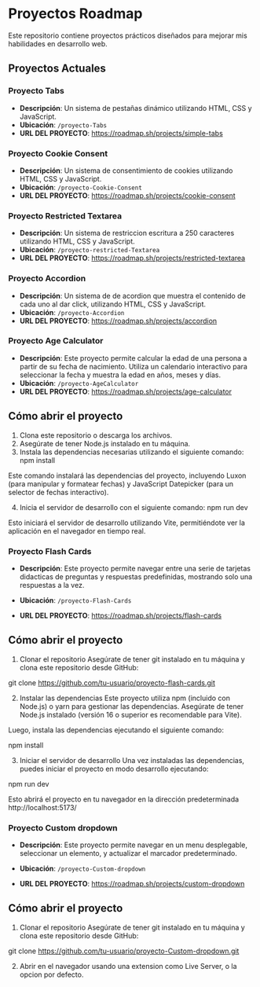 # Proyectos Roadmap

Este repositorio contiene proyectos prácticos diseñados para mejorar mis habilidades en desarrollo web.

## Proyectos Actuales

### Proyecto Tabs
- **Descripción**: Un sistema de pestañas dinámico utilizando HTML, CSS y JavaScript.
- **Ubicación**: `/proyecto-Tabs`
- **URL DEL PROYECTO**: https://roadmap.sh/projects/simple-tabs

### Proyecto Cookie Consent
- **Descripción**: Un sistema de consentimiento de cookies utilizando HTML, CSS y JavaScript.
- **Ubicación**: `/proyecto-Cookie-Consent`
- **URL DEL PROYECTO**: https://roadmap.sh/projects/cookie-consent

### Proyecto Restricted Textarea
- **Descripción**: Un sistema de restriccion escritura a 250 caracteres utilizando HTML, CSS y JavaScript.
- **Ubicación**: `/proyecto-restricted-Textarea`
- **URL DEL PROYECTO**: https://roadmap.sh/projects/restricted-textarea

### Proyecto Accordion
- **Descripción**: Un sistema de de acordion que muestra el contenido de cada uno al dar click, utilizando HTML, CSS y JavaScript.
- **Ubicación**: `/proyecto-Accordion`
- **URL DEL PROYECTO**: https://roadmap.sh/projects/accordion


### Proyecto Age Calculator
- **Descripción**: Este proyecto permite calcular la edad de una persona a partir de su fecha de nacimiento. Utiliza un calendario interactivo para seleccionar la fecha y muestra la edad en años, meses y días.
- **Ubicación**: `/proyecto-AgeCalculator`
- **URL DEL PROYECTO**: https://roadmap.sh/projects/age-calculator

## Cómo abrir el proyecto

1. Clona este repositorio o descarga los archivos.
2. Asegúrate de tener Node.js instalado en tu máquina.
3. Instala las dependencias necesarias utilizando el siguiente comando: npm install

Este comando instalará las dependencias del proyecto, incluyendo Luxon (para manipular y formatear fechas) y JavaScript Datepicker (para un selector de fechas interactivo).

4. Inicia el servidor de desarrollo con el siguiente comando: npm run dev

Esto iniciará el servidor de desarrollo utilizando Vite, permitiéndote ver la aplicación en el navegador en tiempo real.

### Proyecto Flash Cards
- **Descripción**: Este proyecto permite navegar entre una serie de tarjetas didacticas de preguntas y respuestas predefinidas, mostrando solo una respuestas a la vez.

- **Ubicación**: `/proyecto-Flash-Cards`
- **URL DEL PROYECTO**: https://roadmap.sh/projects/flash-cards

## Cómo abrir el proyecto

1. Clonar el repositorio
Asegúrate de tener git instalado en tu máquina y clona este repositorio desde GitHub:

git clone https://github.com/tu-usuario/proyecto-flash-cards.git

2. Instalar las dependencias
Este proyecto utiliza npm (incluido con Node.js) o yarn para gestionar las dependencias. Asegúrate de tener Node.js instalado (versión 16 o superior es recomendable para Vite).

Luego, instala las dependencias ejecutando el siguiente comando:

npm install

3. Iniciar el servidor de desarrollo
Una vez instaladas las dependencias, puedes iniciar el proyecto en modo desarrollo ejecutando:

npm run dev

Esto abrirá el proyecto en tu navegador en la dirección predeterminada http://localhost:5173/

### Proyecto Custom dropdown
- **Descripción**: Este proyecto permite navegar en un menu desplegable, seleccionar un elemento,
y actualizar el marcador predeterminado.

- **Ubicación**: `/proyecto-Custom-dropdown`
- **URL DEL PROYECTO**: https://roadmap.sh/projects/custom-dropdown

## Cómo abrir el proyecto

1. Clonar el repositorio
Asegúrate de tener git instalado en tu máquina y clona este repositorio desde GitHub:

git clone https://github.com/tu-usuario/proyecto-Custom-dropdown.git

2. Abrir en el navegador usando una extension como Live Server, o la opcion por defecto.